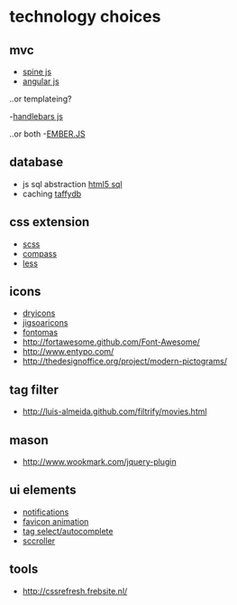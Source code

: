 technology choices
===

mvc
---

- [spine js](http://spinejs.com)
- [angular js](http://angularjs.org/)

..or templateing?

-[handlebars js](http://thinkvitamin.com/code/getting-started-with-handlebars-js/)

..or both
-[EMBER.JS](http://emberjs.com/)

database
---
- js sql abstraction [html5 sql](http://html5sql.com/)
- caching [taffydb](http://taffydb.com/)

css extension
---

- [scss](http://sass-lang.com/)
- [compass](http://compass-style.org/)
- [less](http://lesscss.org/)


icons
--

- [dryicons](http://dryicons.com/)
- [jigsoaricons](http://www.jigsoaricons.com/)
- [fontomas](http://nodeca.github.com/fontomas/)
- <http://fortawesome.github.com/Font-Awesome/>
- <http://www.entypo.com/>
- <http://thedesignoffice.org/project/modern-pictograms/>

tag filter
---
- <http://luis-almeida.github.com/filtrify/movies.html>

mason
---
- <http://www.wookmark.com/jquery-plugin>

ui elements
---
- [notifications](http://needim.github.com/noty/)
- [favicon animation](http://tommoor.github.com/tinycon/)
- [tag select/autocomplete](http://textextjs.com/)
- [sccroller](http://jamesflorentino.com/jquery.nanoscroller/)

tools
---
- <http://cssrefresh.frebsite.nl/>